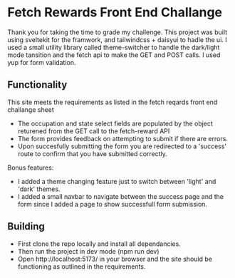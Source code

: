 # Fetch Rewards Front End Challange 

Thank you for taking the time to grade my challenge. This project was built using sveltekit for the framwork, and tailwindcss + daisyui to hadle the ui. I used a small utility library called theme-switcher to handle the dark/light mode tansition and the fetch api to make the GET and POST calls. I used yup for form validation.

## Functionality
This site meets the requirements as listed in the fetch reqards front end challange sheet
 - The occupation and state select fields are populated by the object returened from the GET call to the fetch-reward API
 - The form provides feedback on attempting to submit if there are errors. 
 - Upon succesfully submitting the form you are redirected to a 'success' route to confirm that you have submitted correctly. 

Bonus features: 
 - I added a theme changing feature just to switch between 'light' and 'dark' themes.
 - I added a small navbar to navigate between the success page and the form since I added a page to show successfull form submission.

## Building

 - First clone the repo locally and install all dependancies. 
 - Then run the project in dev mode (npm run dev)
 - Open http://localhost:5173/ in your browser and the site should be functioning as outlined in the requirements. 
